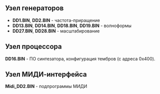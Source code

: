 ## Узел генераторов ##
* **DD1.BIN**, **DD2.BIN** - частота-приращение
* **DD13.BIN**, **DD14.BIN**, **DD18.BIN**, **DD19.BIN** - волноформы
* **DD27.BIN**, **DD28.BIN** - масштабирование

## Узел процессора ##
**DD16.BIN** - ПО синтезатора, конфигурация тембров (с адреса 0x400).

## Узел МИДИ-интерфейса ##
**Midi_DD2.BIN** - подпрограммы МИДИ